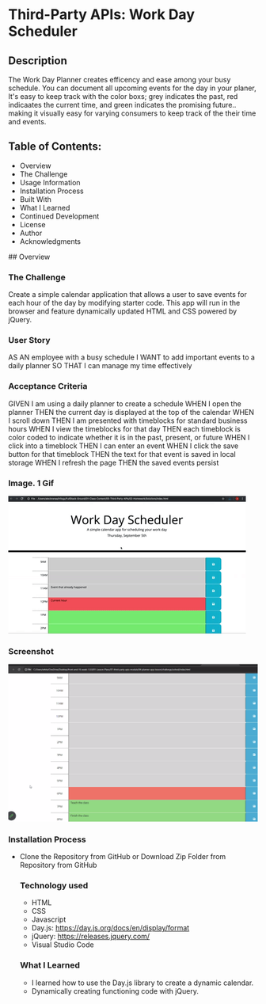 # Third-Party APIs: Work Day Scheduler

## Description

The Work Day Planner creates efficency and ease among your busy schedule. You can document all upcoming events for the day in your planer, It's easy to keep track with the color boxs; grey indicates the past, red indicaates the current time, and green indicates the promising future.. making it visually easy for varying consumers to keep track of the their time and events.

## Table of Contents:

- Overview
- The Challenge
- Usage Information
- Installation Process
- Built With
- What I Learned
- Continued Development
- License
- Author
- Acknowledgments

## Overview

### The Challenge

Create a simple calendar application that allows a user to save events for each hour of the day by modifying starter code. This app will run in the browser and feature dynamically updated HTML and CSS powered by jQuery.

### User Story

AS AN employee with a busy schedule
I WANT to add important events to a daily planner
SO THAT I can manage my time effectively

### Acceptance Criteria

GIVEN I am using a daily planner to create a schedule
WHEN I open the planner
THEN the current day is displayed at the top of the calendar
WHEN I scroll down
THEN I am presented with timeblocks for standard business hours
WHEN I view the timeblocks for that day
THEN each timeblock is color coded to indicate whether it is in the past, present, or future
WHEN I click into a timeblock
THEN I can enter an event
WHEN I click the save button for that timeblock
THEN the text for that event is saved in local storage
WHEN I refresh the page
THEN the saved events persist

### Image. 1 Gif

![Alt text](assets/images/05-third-party-apis-homework-demo.gif)

### Screenshot

![Alt text](<assets/images/Screenshot 2024-01-05 at 18.06.18.png>)

### Installation Process

- Clone the Repository from GitHub or
  Download Zip Folder from Repository from GitHub

  ### Technology used

  - HTML
  - CSS
  - Javascript
  - Day.js: https://day.js.org/docs/en/display/format
  - jQuery: https://releases.jquery.com/
  - Visual Studio Code

  ### What I Learned

  - I learned how to use the Day.js library to create a dynamic calendar.
  - Dynamically creating functioning code with jQuery.
